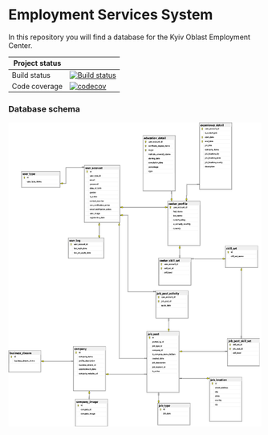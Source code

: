# Employment Services System
In this repository you will find a database for the Kyiv Oblast Employment Center.

|   Project status|  |
| ------------- |:-------------|
| Build status  | [![Build status](https://ci.appveyor.com/api/projects/status/0u66qov4eqq5f9tt?svg=true)](https://ci.appveyor.com/project/roman-bessmertnyi/employment-services-system) |
| Code coverage | [![codecov](https://codecov.io/gh/roman-bessmertnyi/Employment-Services-System/branch/master/graph/badge.svg)](https://codecov.io/gh/roman-bessmertnyi/Employment-Services-System)      |

### Database schema

![Image](https://github.com/roman-bessmertnyi/Employment-Services-System/blob/master/Content/png/Database_data_model.png?raw=true)